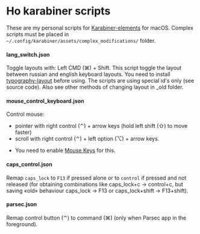 # Ho karabiner scripts
These are my personal scripts for [Karabiner-elements](https://karabiner-elements.pqrs.org/) for macOS.
Complex scripts must be placed in `~/.config/karabiner/assets/complex_modifications/` folder.


#### lang_switch.json
Toggle layouts with: Left CMD (⌘) + Shift. This script toggle the layout between russian and english keyboard layouts. You need to install [typography-layout](https://ilyabirman.net/typography-layout/) before using. The scripts are using special id's only (see source code). Also see other methods of changing layout in \_old folder.

#### mouse_control_keyboard.json
Control mouse:
- pointer with right control (⌃) + arrow keys (hold left shift (⇧) to move faster)
- scroll with right control (⌃) + left option (⌥) + arrow keys.

* You need to enable [Mouse Keys](https://support.apple.com/guide/mac-help/control-the-pointer-using-mouse-keys-mh27469/13.0/mac/13.0) for this.

#### caps_control.json
Remap `caps_lock` to `F13` if pressed alone or to `control` if pressed and not released (for obtaining combinations like caps_lock+c → control+c, but saving «old» behaviour caps_lock → F13 or caps_lock+shift → F13+shift).

#### parsec.json
Remap control button (⌃) to command (⌘) (only when Parsec app in the foreground).
